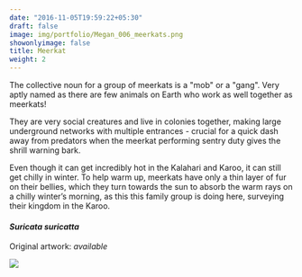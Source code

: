 ```yaml
---
date: "2016-11-05T19:59:22+05:30"
draft: false
image: img/portfolio/Megan_006_meerkats.png
showonlyimage: false
title: Meerkat
weight: 2
---
```


The collective noun for a group of meerkats is a "mob" or a "gang". Very aptly named as there are few animals on Earth who work as well together as meerkats! 

<!--more-->

They are very social creatures and live in colonies together, making large underground networks with multiple entrances - crucial for a quick dash away from predators when the meerkat performing sentry duty gives the shrill warning bark. 

Even though it can get incredibly hot in the Kalahari and Karoo, it can still get chilly in winter. To help warm up, meerkats have only a thin layer of fur on their bellies, which they turn towards the sun to absorb the warm rays on a chilly winter’s morning, as this this family group is doing here, surveying their kingdom in the Karoo. 

#### *Suricata suricatta*
Original artwork: *available*

![][1]

[1]: /img/portfolio/Megan_006_meerkats.png
